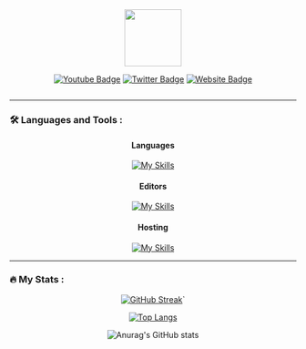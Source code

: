 <div id="header" align="center">
  <img src="https://i.imgur.com/F6YFd7J.png" width="100"/>
<p><a href="https://youtube.com/@zilxen?sub_confirmation=1"><img src="https://img.shields.io/badge/YouTube-red?style=for-the-badge&amp;logo=youtube&amp;logoColor=white" alt="Youtube Badge"></a> <a href="https://twitter.com/zilxen"><img src="https://img.shields.io/badge/Twitter-blue?style=for-the-badge&amp;logo=twitter&amp;logoColor=white" alt="Twitter Badge"></a> <a href="https://www.zilxen.eu"><img src="https://img.shields.io/badge/Zilxen.eu-lightgray?style=for-the-badge&amp;logo=&amp;logoColor=white" alt="Website Badge"></a></p>
<p><img src="https://komarev.com/ghpvc/?username=zilxen" alt=""></p>

</div>

---

### :hammer_and_wrench: Languages and Tools :

<div align="center">
<h4 id="languages">Languages</h4>
<p><a href="https://skillicons.dev"><img src="https://skillicons.dev/icons?i=html,css,js,cs" alt="My Skills"></a></p>
<h4 id="editors">Editors</h4>
<p><a href="https://skillicons.dev"><img src="https://skillicons.dev/icons?i=vscode,visualstudio" alt="My Skills"></a></p>
<h4 id="hosting">Hosting</h4>
<p><a href="https://skillicons.dev"><img src="https://skillicons.dev/icons?i=github" alt="My Skills"></a></p>
</div>

---

### :fire: My Stats :

<div align="center">
<p><a href="https://git.io/streak-stats"><img src="http://github-readme-streak-stats.herokuapp.com?user=zilxen&theme=tokyonight-duo&hide_border=true&border_radius=0&date_format=M%20j%5B%2C%20Y%5D" alt="GitHub Streak"></a>`</p>
<p><a href="https://github.com/zilxen/github-readme-stats"><img src="https://github-readme-stats.vercel.app/api/top-langs/?username=zilxen" alt="Top Langs"></a> </p>
<p><img src="https://github-readme-stats.vercel.app/api?username=zilxen&hide=contribs,prs" alt="Anurag&#39;s GitHub stats"></p>
</div>

[//]: <> (Zil = 0; x ;ASC2)
